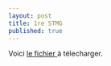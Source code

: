 ```yaml
---
layout: post
title: 1re STMG 
published: true
---
```


Voici  <a href="https://github.com/raveluz/raveluz.github.io/blob/master/pdf/Jour1.pdf"> le fichier </a> à télecharger.




